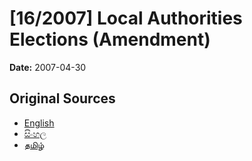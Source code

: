 # [16/2007] Local Authorities Elections (Amendment)

**Date:** 2007-04-30

## Original Sources

- [English](https://documents.gov.lk/view/acts/2007/4/16-2007_E.pdf)
- [සිංහල](https://documents.gov.lk/view/acts/2007/4/16-2007_S.pdf)
- [தமிழ்](https://documents.gov.lk/view/acts/2007/4/16-2007_T.pdf)
